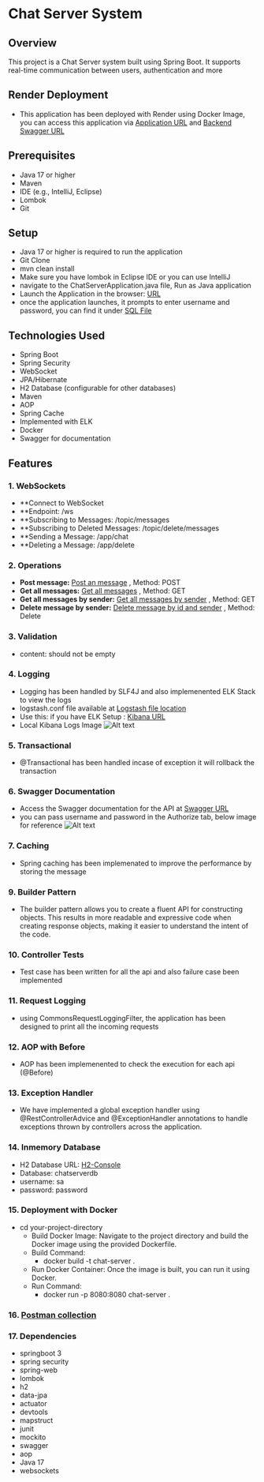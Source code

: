 # Chat Server System

## Overview
This project is a Chat Server system built using Spring Boot. 
It supports real-time communication between users, authentication and more

## Render Deployment 

- This application has been deployed with Render using Docker Image, you can access this application via [Application URL](https://chat-server-2-n70y.onrender.com/login) and [Backend Swagger URL](https://chat-server-2-n70y.onrender.com/swagger-ui/index.html) 

## Prerequisites
- Java 17 or higher
- Maven
- IDE (e.g., IntelliJ, Eclipse)
- Lombok
- Git

## Setup

- Java 17 or higher is required to run the application
- Git Clone
- mvn clean install
- Make sure you have lombok in Eclipse IDE or you can use IntelliJ
- navigate to the ChatServerApplication.java file, Run as Java application
- Launch the Application in the browser: [URL](http://localhost:8080/)
- once the application launches, it prompts to enter username and password, you can find it under [SQL File](https://github.com/abdulwhd964/chat-server/blob/main/src/main/resources/schema.sql)
    
## Technologies Used
- Spring Boot
- Spring Security
- WebSocket
- JPA/Hibernate
- H2 Database (configurable for other databases)
- Maven
- AOP
- Spring Cache
- Implemented with ELK
- Docker
- Swagger for documentation

## Features


### 1. WebSockets

- **Connect to WebSocket
- **Endpoint: /ws
- **Subscribing to Messages: /topic/messages
- **Subscribing to Deleted Messages: /topic/delete/messages
- **Sending a Message: /app/chat
- **Deleting a Message: /app/delete


### 2. Operations

- **Post message:** [Post an message](http://localhost:8080/api/chat/message) , Method: POST
- **Get all messages:** [Get all messages](http://localhost:8080/api/chat/messages) , Method: GET
- **Get all messages by sender:** [Get all messages by sender](http://localhost:8080/api/chat/messages/sender) , Method: GET
- **Delete message by sender:** [Delete message by id and sender](http://localhost:8080/api/chat/message/1?username=abdul) , Method: Delete

### 3. Validation

- content: should not be empty

### 4. Logging

- Logging has been handled by SLF4J and also implemenented ELK Stack to view the logs
- logstash.conf file available at [Logstash file location](https://github.com/abdulwhd964/chat-server/blob/main/src/main/resources/logstash.conf)
- Use this: if you have ELK Setup : [Kibana URL](http://localhost:5601)
- Local Kibana Logs Image ![Alt text](https://github.com/abdulwhd964/chat-server/assets/61117499/6a456ff7-e2bd-4ec0-bd81-b6dd448edf97)

### 5. Transactional

- @Transactional has been handled incase of exception it will rollback the transaction

### 6. Swagger Documentation

- Access the Swagger documentation for the API at [Swagger URL](http://localhost:8080/swagger-ui/index.html)
- you can pass username and password in the Authorize tab, below image for reference ![Alt text](https://github.com/abdulwhd964/chat-server/assets/61117499/3c0916a2-2370-4ca9-9b0e-df21bf3061cc)

### 7. Caching

- Spring caching has been implemenated to improve the performance by storing the message

### 9. Builder Pattern

- The builder pattern allows you to create a fluent API for constructing objects. This results in more readable
  and expressive code when creating response objects, making it easier to understand the intent of the code.

### 10. Controller Tests

- Test case has been written for all the api and also failure case been implemented

### 11. Request Logging

- using CommonsRequestLoggingFilter, the application has been designed to print all the incoming requests

### 12. AOP with Before

- AOP has been implemenented to check the execution for each api (@Before)

### 13. Exception Handler

- We have implemented a global exception handler using @RestControllerAdvice and @ExceptionHandler annotations to handle exceptions thrown by controllers across the application.

### 14. Inmemory Database

- H2 Database URL: [H2-Console](http://localhost:8080/h2-console)
- Database: chatserverdb
- username: sa
- password: password

### 15. Deployment with Docker

- cd your-project-directory
    - Build Docker Image: Navigate to the project directory and build the Docker image using the provided Dockerfile. <br>
    - Build Command:
        - docker build -t chat-server .
    - Run Docker Container: Once the image is built, you can run it using Docker.<br>
    - Run Command:
        - docker run -p 8080:8080 chat-server .

### 16. [Postman collection](https://github.com/abdulwhd964/chat-server/files/15370116/Chat.Server.Api.postman_collection.json)


### 17. Dependencies

- springboot 3
- spring security
- spring-web
- lombok
- h2
- data-jpa
- actuator
- devtools
- mapstruct
- junit
- mockito
- swagger
- aop
- Java 17
- websockets